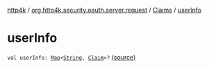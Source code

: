 [http4k](../../index.md) / [org.http4k.security.oauth.server.request](../index.md) / [Claims](index.md) / [userInfo](./user-info.md)

# userInfo

`val userInfo: `[`Map`](https://kotlinlang.org/api/latest/jvm/stdlib/kotlin.collections/-map/index.html)`<`[`String`](https://kotlinlang.org/api/latest/jvm/stdlib/kotlin/-string/index.html)`, `[`Claim`](../-claim/index.md)`>?` [(source)](https://github.com/http4k/http4k/blob/master/http4k-security-oauth/src/main/kotlin/org/http4k/security/oauth/server/request/RequestObject.kt#L26)